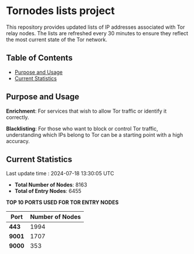 # Tornodes lists project

This repository provides updated lists of IP addresses associated with Tor relay nodes. The lists are refreshed every 30 minutes to ensure they reflect the most current state of the Tor network.

## Table of Contents

- [Purpose and Usage](#purpose-and-usage)
- [Current Statistics](#current-statistics)


## Purpose and Usage

**Enrichment**: For services that wish to allow Tor traffic or identify it correctly.

**Blacklisting**: For those who want to block or control Tor traffic, understanding which IPs belong to Tor can be a starting point with a high accuracy.

## Current Statistics

Last update time : 2024-07-18 13:30:05 UTC

- **Total Number of Nodes**: 8163
- **Total of Entry Nodes**: 6455

**TOP 10 PORTS USED FOR TOR ENTRY NODES**

| **Port** | **Number of Nodes** |
|------|-----------------|
| **443**   | 1994  |
| **9001**   | 1707  |
| **9000**   | 353  |
| **9100**   | 265  |
| **8443**   | 175  |
| **9002**   | 145  |
| **80**   | 98  |
| **143**   | 86  |
| **110**   | 74  |
| **9003**   | 72  |

